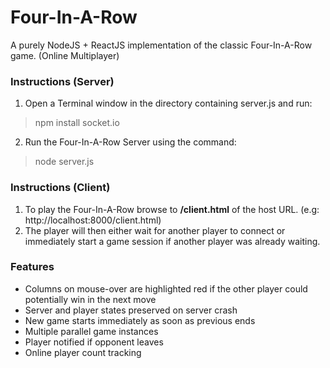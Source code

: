 # Four-In-A-Row
A purely NodeJS + ReactJS implementation of the classic Four-In-A-Row game. (Online Multiplayer)
### Instructions (Server)
1. Open a Terminal window in the directory containing server.js and run:
> npm install socket.io
2. Run the Four-In-A-Row Server using the command:
> node server.js
### Instructions (Client)
1. To play the Four-In-A-Row browse to **/client.html** of the host URL. (e.g: http://localhost:8000/client.html)
2. The player will then either wait for another player to connect or immediately start a game session if another player was already waiting.
### Features
- Columns on mouse-over are highlighted red if the other player could potentially win in the next move
- Server and player states preserved on server crash
- New game starts immediately as soon as previous ends
- Multiple parallel game instances
- Player notified if opponent leaves
- Online player count tracking
